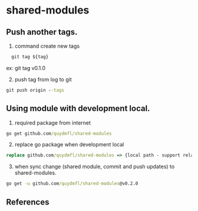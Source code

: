 # shared-modules

## Push another tags.

1. command create new tags

```cmd
  git tag ${tag}
```

ex: git tag v0.1.0

2. push tag from log to git

```cmd
git push origin --tags
```

## Using module with development local.

1. required package from internet

```cmd
go get github.com/quydmfl/shared-modules
```

2. replace go package when development local

```cmd
replace github.com/quydmfl/shared-modules => {local path - support relative path}
```

3. when sync change (shared module, commit and push updates) to shared-modules.

```cmd
go get -u github.com/quydmfl/shared-modules@v0.2.0
```

## References

